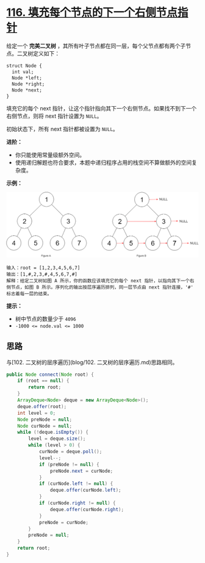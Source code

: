 # [116. 填充每个节点的下一个右侧节点指针](https://leetcode.cn/problems/populating-next-right-pointers-in-each-node/)

给定一个 **完美二叉树** ，其所有叶子节点都在同一层，每个父节点都有两个子节点。二叉树定义如下：

```
struct Node {
  int val;
  Node *left;
  Node *right;
  Node *next;
}
```

填充它的每个 next 指针，让这个指针指向其下一个右侧节点。如果找不到下一个右侧节点，则将 next 指针设置为 `NULL`。

初始状态下，所有 next 指针都被设置为 `NULL`。

**进阶：**

- 你只能使用常量级额外空间。
- 使用递归解题也符合要求，本题中递归程序占用的栈空间不算做额外的空间复杂度。

**示例：**

![img](images/116-1.png)

```
输入：root = [1,2,3,4,5,6,7]
输出：[1,#,2,3,#,4,5,6,7,#]
解释：给定二叉树如图 A 所示，你的函数应该填充它的每个 next 指针，以指向其下一个右侧节点，如图 B 所示。序列化的输出按层序遍历排列，同一层节点由 next 指针连接，'#' 标志着每一层的结束。
```

**提示：**

- 树中节点的数量少于 `4096`
- `-1000 <= node.val <= 1000`

## 思路

与[102. 二叉树的层序遍历](blog/102. 二叉树的层序遍历.md)思路相同。

```java
public Node connect(Node root) {
    if (root == null) {
        return root;
    }
    ArrayDeque<Node> deque = new ArrayDeque<Node>();
    deque.offer(root);
    int level = 0;
    Node preNode = null;
    Node curNode = null;
    while (!deque.isEmpty()) {
        level = deque.size();
        while (level > 0) {
            curNode = deque.poll();
            level--;
            if (preNode != null) {
                preNode.next = curNode;
            }
            if (curNode.left != null) {
                deque.offer(curNode.left);
            }
            if (curNode.right != null) {
                deque.offer(curNode.right);
            }
            preNode = curNode;
        }
        preNode = null;
    }
    return root;
}
```

